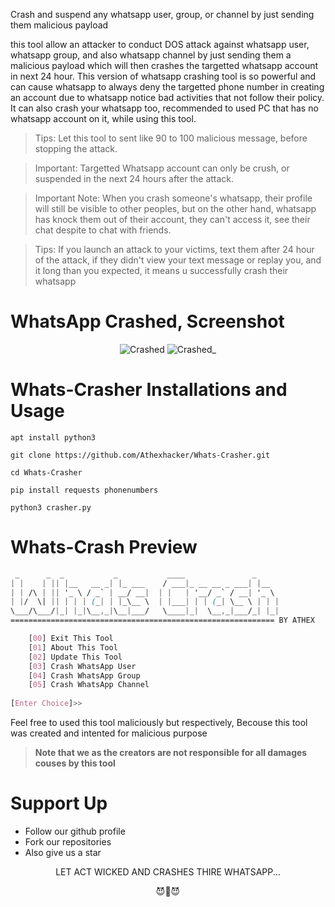 Crash and suspend any whatsapp user, group, or channel by just sending them malicious payload

this tool allow an attacker to conduct DOS attack against whatsapp user, whatsapp group, and also whatsapp channel by just sending them a malicious payload which will then crashes the targetted whatsapp account in next 24 hour. This version of whatsapp crashing  tool is so powerful and can cause whatsapp to always deny the targetted phone number in creating an account due to whatsapp notice bad activities that not follow their policy. It can also crash your whatsapp too, recommended to used PC that has no whatsapp account on it, while using this tool.

> Tips: Let this tool to sent like 90 to 100 malicious message, before stopping the attack.

> Important: Targetted Whatsapp account can only be crush, or suspended in the next 24 hours after the attack.

> Important Note: When you crash someone's whatsapp, their profile will still be visible to other peoples, but on the other hand, whatsapp has knock them out of their account, they can't access it, see their chat despite to chat with friends.

> Tips: If you launch an attack to your victims, text them after 24 hour of the attack, if they didn't view your text message or replay you, and it long than you expected, it means u successfully crash their whatsapp

# WhatsApp Crashed, Screenshot

<div align='center'>
 
![Crashed](https://github.com/Athexhacker/Whats-Crasher/blob/main/Screenshot_a.png)
![Crashed_](https://github.com/Athexhacker/Whats-Crasher/blob/main/Screenshot_b.png)

</div>

# Whats-Crasher Installations and Usage
```
apt install python3
```
```
git clone https://github.com/Athexhacker/Whats-Crasher.git
```
```
cd Whats-Crasher
```
```
pip install requests phonenumbers
```
```
python3 crasher.py 
```

# Whats-Crash Preview
```css
 _      _  _           _           ____               _
| |    | || |__   __ _| |_ ___    / ___|_ __ __ _ ___| |__
| | /\ | || '_ \ / _` | __/ __|  | |   | '__/ _` / __| '_ \
| |/  \| || | | | (_| | |_\__ \  | |___| | | (_| \__ \ | | |
\___/\___/|_| |_|\__,_|\__|___/   \____|_|  \__,_|___/_| |_|
=========================================================== BY ATHEX

    [00] Exit This Tool
    [01] About This Tool
    [02] Update This Tool
    [03] Crash WhatsApp User
    [04] Crash WhatsApp Group
    [05] Crash WhatsApp Channel 
    
[Enter Choice]>> 
```

Feel free to used this tool maliciously but respectively, Becouse this tool was created and intented for malicious purpose
> **Note that we as the creators are not responsible for all damages couses by this tool**

# Support Up
- Follow our github profile
- Fork our repositories
- Also give us a star

<div align='center'>LET ACT WICKED AND CRASHES THIRE WHATSAPP... 
 
😈👿😈</div>

